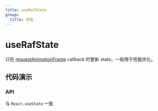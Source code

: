 ```yaml
---
title: useRafState
group:
  title: 状态
---
```


# useRafState

只在 [requestAnimationFrame](https://developer.mozilla.org/en-US/docs/Web/API/window/requestAnimationFrame) callback 时更新 state，一般用于性能优化。

## 代码演示

<code src="./demo/demo01.tsx"></code>

### API

与 `React.useState` 一致
